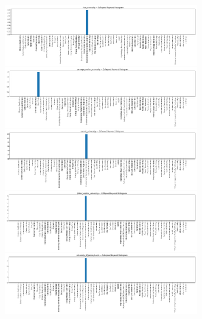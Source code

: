 <img src="../../schools/priority/rice_university/figures/collapsed_freq.png" />
<img src="../../schools/non_priority/carnegie_mellon_university/figures/collapsed_freq.png" />
<img src="../../schools/non_priority/cornell_university/figures/collapsed_freq.png" />
<img src="../../schools/non_priority/johns_hopkins_university/figures/collapsed_freq.png" />
<img src="../../schools/non_priority/university_of_pennsylvania/figures/collapsed_freq.png" />
